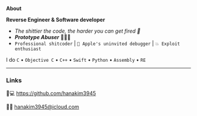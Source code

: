**About**

**Reverse Engineer & Software developer**

- *The shittier the code, the harder you can get fired 🗿*
- ***Prototype Abuser*** 📱🌸✨
- 
    `Professional shitcoder` | `🍎 Apple's uninvited debugger` | `💥 Exploit enthusiast`

I do
`C` • `Objective C` • `C++` • `Swift` • `Python` • `Assembly` • `RE` 

---
### Links

🌸💻 https://github.com/hanakim3945

📲✨ hanakim3945@icloud.com
